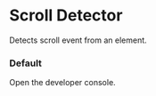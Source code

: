 # Scroll Detector

Detects scroll event from an element.

<Playground />

<Usage />

<Api />

<GlobalConfig />

<Examples />

### Default

Open the developer console.

<Example value="default" />

<Checklist 
    accessibility={false}
    bidirectionality="N/A"
    cssParts="N/A"
    cssVariables="N/A"
    documentation={true}
    examples={false}
    events={true}
    keyboard="N/A"
    methods="N/A"
    playground={false}
    properties={true}
    skeleton={false}
    slots="N/A"
/>

<LastModified />
